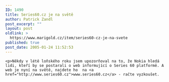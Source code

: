```yaml
---
ID: 1490
title: Series60.cz je na světě
author: Patrick Zandl
post_excerpt: ""
layout: post
oldlink: >
  https://www.marigold.cz/item/series60-cz-je-na-svete
published: true
post_date: 2005-01-24 11:52:53
---
```

	<p>Někdy v létě loňského roku jsem upozorňoval na to, že Nokia hledá lidi, kteří by se postarali o web informující o Series 60 platformě. A web je nyní na světě, najdete ho  na <a href="http://www.series60.cz">www.series60.cz</a> - račte vyzkoušet.
</p>